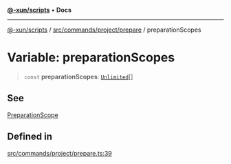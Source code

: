 [**@-xun/scripts**](../../../../../README.md) • **Docs**

***

[@-xun/scripts](../../../../../README.md) / [src/commands/project/prepare](../README.md) / preparationScopes

# Variable: preparationScopes

> `const` **preparationScopes**: [`Unlimited`](../../../../configure/enumerations/UnlimitedGlobalScope.md#unlimited)[]

## See

[PreparationScope](../../../../configure/enumerations/UnlimitedGlobalScope.md)

## Defined in

[src/commands/project/prepare.ts:39](https://github.com/Xunnamius/xscripts/blob/59530a02df766279a72886cbc0ab5e0790db98cc/src/commands/project/prepare.ts#L39)
